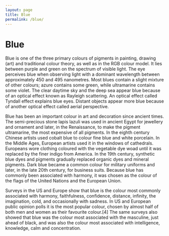 ```yaml
---
layout: page
title: Blue
permalink: /blue/
---
```


# Blue

Blue is one of the three primary colours of pigments in painting, drawing (art) and traditional colour theory, as well as in the RGB colour model. It lies between purple and green on the spectrum of visible light. The eye perceives blue when observing light with a dominant wavelength between approximately 450 and 495 nanometres. Most blues contain a slight mixture of other colours; azure contains some green, while ultramarine contains some violet. The clear daytime sky and the deep sea appear blue because of an optical effect known as Rayleigh scattering. An optical effect called Tyndall effect explains blue eyes. Distant objects appear more blue because of another optical effect called aerial perspective.

Blue has been an important colour in art and decoration since ancient times. The semi-precious stone lapis lazuli was used in ancient Egypt for jewellery and ornament and later, in the Renaissance, to make the pigment ultramarine, the most expensive of all pigments. In the eighth century Chinese artists used cobalt blue to colour fine blue and white porcelain. In the Middle Ages, European artists used it in the windows of cathedrals. Europeans wore clothing coloured with the vegetable dye woad until it was replaced by the finer indigo from America. In the 19th century, synthetic blue dyes and pigments gradually replaced organic dyes and mineral pigments. Dark blue became a common colour for military uniforms and later, in the late 20th century, for business suits. Because blue has commonly been associated with harmony, it was chosen as the colour of the flags of the United Nations and the European Union.

Surveys in the US and Europe show that blue is the colour most commonly associated with harmony, faithfulness, confidence, distance, infinity, the imagination, cold, and occasionally with sadness. In US and European public opinion polls it is the most popular colour, chosen by almost half of both men and women as their favourite colour.[4] The same surveys also showed that blue was the colour most associated with the masculine, just ahead of black, and was also the colour most associated with intelligence, knowledge, calm and concentration.

